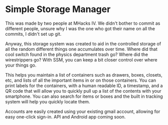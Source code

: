 Simple Storage Manager
========================
This was made by two people at MHacks IV. We didn't bother to commit as different people, unsure why I was the one who got their name on all the commits, I didn't set up git.

Anyway, this storage system was created to aid in the controlled storage of all the random different things one accumulates over time. Where did that cool switch found in the physics department trash go? Where did the wirestrippers go? With SSM, you can keep a bit closer control over where your things go.

This helps you maintain a list of containers such as drawers, boxes, closets, etc, and lists of all the important items in or on those containers. You can print labels for the containers, with a human readable ID, a timestamp, and a QR code that will allow you to quickly pull up a list of the contents with your smartphone. You can also search for items or boxes and the built in tracking system will help you quickly locate them.

Accounts are easily created using your existing gmail account, allowing for easy one-click sign-in.
API and Android app coming soon.
